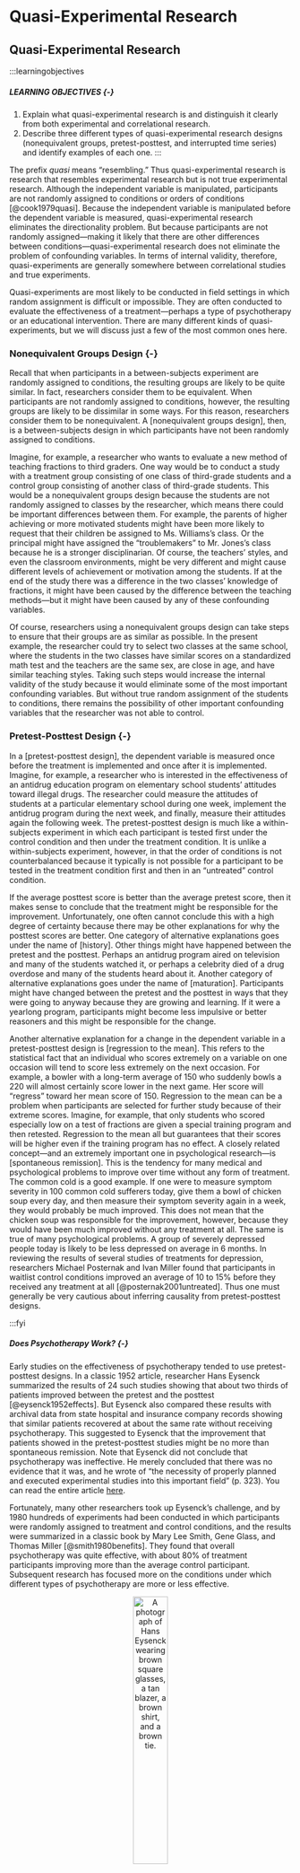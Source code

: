 # Quasi-Experimental Research

## Quasi-Experimental Research

:::learningobjectives
##### LEARNING OBJECTIVES {-}

1. Explain what quasi-experimental research is and distinguish it clearly from both experimental and correlational research.
2. Describe three different types of quasi-experimental research designs (nonequivalent groups, pretest-posttest, and interrupted time series) and identify examples of each one.
:::

The prefix *quasi* means “resembling.” Thus quasi-experimental research is research that resembles experimental research but is not true experimental research. Although the independent variable is manipulated, participants are not randomly assigned to conditions or orders of conditions [@cook1979quasi]. Because the independent variable is manipulated before the dependent variable is measured, quasi-experimental research eliminates the directionality problem. But because participants are not randomly assigned—making it likely that there are other differences between conditions—quasi-experimental research does not eliminate the problem of confounding variables. In terms of internal validity, therefore, quasi-experiments are generally somewhere between correlational studies and true experiments.

Quasi-experiments are most likely to be conducted in field settings in which random assignment is difficult or impossible. They are often conducted to evaluate the effectiveness of a treatment—perhaps a type of psychotherapy or an educational intervention. There are many different kinds of quasi-experiments, but we will discuss just a few of the most common ones here.

### Nonequivalent Groups Design {-}

Recall that when participants in a between-subjects experiment are randomly assigned to conditions, the resulting groups are likely to be quite similar. In fact, researchers consider them to be equivalent. When participants are not randomly assigned to conditions, however, the resulting groups are likely to be dissimilar in some ways. For this reason, researchers consider them to be nonequivalent. A [nonequivalent groups design], then, is a between-subjects design in which participants have not been randomly assigned to conditions.

Imagine, for example, a researcher who wants to evaluate a new method of teaching fractions to third graders. One way would be to conduct a study with a treatment group consisting of one class of third-grade students and a control group consisting of another class of third-grade students. This would be a nonequivalent groups design because the students are not randomly assigned to classes by the researcher, which means there could be important differences between them. For example, the parents of higher achieving or more motivated students might have been more likely to request that their children be assigned to Ms. Williams’s class. Or the principal might have assigned the “troublemakers” to Mr. Jones’s class because he is a stronger disciplinarian. Of course, the teachers’ styles, and even the classroom environments, might be very different and might cause different levels of achievement or motivation among the students. If at the end of the study there was a difference in the two classes’ knowledge of fractions, it might have been caused by the difference between the teaching methods—but it might have been caused by any of these confounding variables.

Of course, researchers using a nonequivalent groups design can take steps to ensure that their groups are as similar as possible. In the present example, the researcher could try to select two classes at the same school, where the students in the two classes have similar scores on a standardized math test and the teachers are the same sex, are close in age, and have similar teaching styles. Taking such steps would increase the internal validity of the study because it would eliminate some of the most important confounding variables. But without true random assignment of the students to conditions, there remains the possibility of other important confounding variables that the researcher was not able to control.

### Pretest-Posttest Design {-}

In a [pretest-posttest design], the dependent variable is measured once before the treatment is implemented and once after it is implemented. Imagine, for example, a researcher who is interested in the effectiveness of an antidrug education program on elementary school students’ attitudes toward illegal drugs. The researcher could measure the attitudes of students at a particular elementary school during one week, implement the antidrug program during the next week, and finally, measure their attitudes again the following week. The pretest-posttest design is much like a within-subjects experiment in which each participant is tested first under the control condition and then under the treatment condition. It is unlike a within-subjects experiment, however, in that the order of conditions is not counterbalanced because it typically is not possible for a participant to be tested in the treatment condition first and then in an “untreated” control condition.

If the average posttest score is better than the average pretest score, then it makes sense to conclude that the treatment might be responsible for the improvement. Unfortunately, one often cannot conclude this with a high degree of certainty because there may be other explanations for why the posttest scores are better. One category of alternative explanations goes under the name of [history]. Other things might have happened between the pretest and the posttest. Perhaps an antidrug program aired on television and many of the students watched it, or perhaps a celebrity died of a drug overdose and many of the students heard about it. Another category of alternative explanations goes under the name of [maturation]. Participants might have changed between the pretest and the posttest in ways that they were going to anyway because they are growing and learning. If it were a yearlong program, participants might become less impulsive or better reasoners and this might be responsible for the change.

Another alternative explanation for a change in the dependent variable in a pretest-posttest design is [regression to the mean]. This refers to the statistical fact that an individual who scores extremely on a variable on one occasion will tend to score less extremely on the next occasion. For example, a bowler with a long-term average of 150 who suddenly bowls a 220 will almost certainly score lower in the next game. Her score will “regress” toward her mean score of 150. Regression to the mean can be a problem when participants are selected for further study because of their extreme scores. Imagine, for example, that only students who scored especially low on a test of fractions are given a special training program and then retested. Regression to the mean all but guarantees that their scores will be higher even if the training program has no effect. A closely related concept—and an extremely important one in psychological research—is [spontaneous remission]. This is the tendency for many medical and psychological problems to improve over time without any form of treatment. The common cold is a good example. If one were to measure symptom severity in 100 common cold sufferers today, give them a bowl of chicken soup every day, and then measure their symptom severity again in a week, they would probably be much improved. This does not mean that the chicken soup was responsible for the improvement, however, because they would have been much improved without any treatment at all. The same is true of many psychological problems. A group of severely depressed people today is likely to be less depressed on average in 6 months. In reviewing the results of several studies of treatments for depression, researchers Michael Posternak and Ivan Miller found that participants in waitlist control conditions improved an average of 10 to 15% before they received any treatment at all [@posternak2001untreated]. Thus one must generally be very cautious about inferring causality from pretest-posttest designs.

:::fyi
##### Does Psychotherapy Work? {-}

Early studies on the effectiveness of psychotherapy tended to use pretest-posttest designs. In a classic 1952 article, researcher Hans Eysenck summarized the results of 24 such studies showing that about two thirds of patients improved between the pretest and the posttest [@eysenck1952effects]. But Eysenck also compared these results with archival data from state hospital and insurance company records showing that similar patients recovered at about the same rate without receiving psychotherapy. This suggested to Eysenck that the improvement that patients showed in the pretest-posttest studies might be no more than spontaneous remission. Note that Eysenck did not conclude that psychotherapy was ineffective. He merely concluded that there was no evidence that it was, and he wrote of “the necessity of properly planned and executed experimental studies into this important field” (p. 323). You can read the entire article [here](http://psychclassics.yorku.ca/Eysenck/psychotherapy.htm).

Fortunately, many other researchers took up Eysenck’s challenge, and by 1980 hundreds of experiments had been conducted in which participants were randomly assigned to treatment and control conditions, and the results were summarized in a classic book by Mary Lee Smith, Gene Glass, and Thomas Miller [@smith1980benefits]. They found that overall psychotherapy was quite effective, with about 80% of treatment participants improving more than the average control participant. Subsequent research has focused more on the conditions under which different types of psychotherapy are more or less effective.

<div class="figure" style="text-align: center">
<img src="images/nonexperiments/eysenck.jpg" alt="A photograph of Hans Eysenck wearing brown square glasses, a tan blazer, a brown shirt, and a brown tie." width="35%" />
<p class="caption">(\#fig:eysenck)In a classic 1952 article, researcher Hans Eysenck pointed out the shortcomings of the simple pretest-posttest design for evaluating the effectiveness of psychotherapy. *Source: Sirswindon on Wikimedia Commons.*</p>
</div>
:::

### Interrupted Time Series Design {-}

A variant of the pretest-posttest design is the [interrupted time-series design]. A time series is a set of measurements taken at intervals over a period of time. For example, a manufacturing company might measure its workers’ productivity each week for a year. In an interrupted time series-design, a time series like this is “interrupted” by a treatment. In one classic example, the treatment was the reduction of the work shifts in a factory from 10 hours to 8 hours [@cook1979quasi]. Because productivity increased rather quickly after the shortening of the work shifts, and because it remained elevated for many months afterward, the researcher concluded that the shortening of the shifts caused the increase in productivity. Notice that the interrupted time-series design is like a pretest-posttest design in that it includes measurements of the dependent variable both before and after the treatment. It is unlike the pretest-posttest design, however, in that it includes multiple pretest and posttest measurements.

Figure \@ref(fig:timeseries) shows data from a hypothetical interrupted time-series study. The dependent variable is the number of student absences per week in a research methods course. The treatment is that the instructor begins publicly taking attendance each day so that students know that the instructor is aware of who is present and who is absent. The top panel of Figure \@ref(fig:timeseries) shows how the data might look if this treatment worked. There is a consistently high number of absences before the treatment, and there is an immediate and sustained drop in absences after the treatment. The bottom panel of Figure \@ref(fig:timeseries) shows how the data might look if this treatment did not work. On average, the number of absences after the treatment is about the same as the number before. This figure also illustrates an advantage of the interrupted time-series design over a simpler pretest-posttest design. If there had been only one measurement of absences before the treatment at Week 7 and one afterward at Week 8, then it would have looked as though the treatment were responsible for the reduction. The multiple measurements both before and after the treatment suggest that the reduction between Weeks 7 and 8 is nothing more than normal week-to-week variation.

<div class="figure" style="text-align: center">
<img src="07-quasi-experiments_files/figure-html/timeseries-1.png" alt="Two line graphs. The x-axes on both are labeled Week and range from 0 to 14. The y-axes on both are labeled Absences and range from 0 to 8. Between weeks 7 and 8 a vertical dotted line indicates when a treatment was introduced. Both graphs show generally high levels of absences from weeks 1 through 7 (before the treatment) and only 2 absences in week 8 (the first observation after the treatment). The top graph shows the absence level staying low from weeks 9 to 14. The bottom graph shows the absence level for weeks 9 to 15 bouncing around at the same high levels as before the treatment." width="60%" /><img src="07-quasi-experiments_files/figure-html/timeseries-2.png" alt="Two line graphs. The x-axes on both are labeled Week and range from 0 to 14. The y-axes on both are labeled Absences and range from 0 to 8. Between weeks 7 and 8 a vertical dotted line indicates when a treatment was introduced. Both graphs show generally high levels of absences from weeks 1 through 7 (before the treatment) and only 2 absences in week 8 (the first observation after the treatment). The top graph shows the absence level staying low from weeks 9 to 14. The bottom graph shows the absence level for weeks 9 to 15 bouncing around at the same high levels as before the treatment." width="60%" />
<p class="caption">(\#fig:timeseries)Hypothetical interrupted time-series design. The top panel shows data that suggest that the treatment caused a reduction in absences. The bottom panel shows data that suggest that it did not.</p>
</div>

### Combination Designs {-}

A type of quasi-experimental design that is generally better than either the nonequivalent groups design or the pretest-posttest design is one that combines elements of both. There is a treatment group that is given a pretest, receives a treatment, and then is given a posttest. But at the same time there is a control group that is given a pretest, does *not* receive the treatment, and then is given a posttest. The question, then, is not simply whether participants who receive the treatment improve but whether they improve *more* than participants who do not receive the treatment.

Imagine, for example, that students in one school are given a pretest on their attitudes toward drugs, then are exposed to an antidrug program, and finally are given a posttest. Students in a similar school are given the pretest, not exposed to an antidrug program, and finally are given a posttest. Again, if students in the treatment condition become more negative toward drugs, this could be an effect of the treatment, but it could also be a matter of history or maturation. If it really is an effect of the treatment, then students in the treatment condition should become more negative than students in the control condition. But if it is a matter of history (e.g., news of a celebrity drug overdose) or maturation (e.g., improved reasoning), then students in the two conditions would be likely to show similar amounts of change. This type of design does not completely eliminate the possibility of confounding variables, however. Something could occur at one of the schools but not the other (e.g., a student drug overdose), so students at the first school would be affected by it while students at the other school would not.

Finally, if participants in this kind of design are randomly assigned to conditions, it becomes a true experiment rather than a quasi experiment. In fact, it is the kind of experiment that Eysenck called for—and that has now been conducted many times—to demonstrate the effectiveness of psychotherapy.

:::takeaways
##### KEY TAKEAWAYS {-}
- Quasi-experimental research involves the manipulation of an independent variable without the random assignment of participants to conditions or orders of conditions. Among the important types are nonequivalent groups designs, pretest-posttest, and interrupted time-series designs.
- Quasi-experimental research eliminates the directionality problem because it involves the manipulation of the independent variable. It does not eliminate the problem of confounding variables, however, because it does not involve random assignment to conditions. For these reasons, quasi-experimental research is generally higher in internal validity than correlational studies but lower than true experiments.
:::

:::exercises
##### EXERCISES {-}
1. Practice: Imagine that two college professors decide to test the effect of giving daily quizzes on student performance in a statistics course. They decide that Professor A will give quizzes but Professor B will not. They will then compare the performance of students in their two sections on a common final exam. List five other variables that might differ between the two sections that could affect the results.
2. Discussion: Imagine that a group of obese children is recruited for a study in which their weight is measured, then they participate for 3 months in a program that encourages them to be more active, and finally their weight is measured again. Explain how each of the following might affect the results:
    a. regression to the mean
    b. spontaneous remission
    c. history
    d. maturation
:::

## Glossary

##### archival data {-}

Existing data that were collected or created for some other purpose. They can include school and hospital records, newspaper and magazine articles, Internet content, television shows, and many other things.

##### BRUSO {-}

A prescriptive model for writing good questionnaire items. They should be brief, relevant, unambiguous, specific, and objective.

##### closed-ended item {-}

A questionnaire item that asks a question and provides a set of response options for respondents to choose from.

##### coding {-}

An approach to measurement in naturalistic observation, in which target behaviors are specified ahead of time and observers watch for and record those specific behaviors.

##### content analysis {-}

A family of techniques for analyzing archival data that generally involves identifying specific words, phrases, ideas, or other content in the data and then counting or summarizing their occurrence in other quantitative ways.

##### correlational research {-}

Research in which two or more variables are measured and the statistical relationships among them are assessed. There is no manipulated independent variable and usually very little attempt to control extraneous variables.

##### history {-}

Refers collectively to extraneous events that can occur between a pretest and posttest or between the first and last measurements in a time series. It can provide alternative explanations for an observed change in the dependent variable.

##### interrupted time-series design {-}

A research design in which a series of measurements of the dependent variable are taken both before and after a treatment.

##### item-order effect {-}

The effect of responding to one survey item on responses to a later survey item.

##### maturation {-}

Refers collectively to extraneous developmental changes in participants that can occur between a pretest and posttest or between the first and last measurements in a time series. It can provide an alternative explanation for an observed change in the dependent variable.

##### naturalistic observation {-}

An approach to data collection in which the behavior of interest is observed in the environment in which it typically occurs.

##### nonequivalent groups design {-}

A between-subjects research design in which participants are not randomly assigned to conditions, usually because participants are in preexisting groups (e.g., students at different schools).

##### nonexperimental research {-}

Research that lacks the manipulation of an independent variable or the random assignment of participants to conditions or orders of conditions.

##### open-ended item {-}

A questionnaire item that asks a question and allows respondents to respond in whatever way they want.

##### pretest-posttest design {-}

A research design in which the dependent variable is measured (the pretest), a treatment is given, and the dependent variable is measured again (the posttest) to see if there is a change in the dependent variable from pretest to posttest.

##### quasi-experimental research {-}

Research that involves the manipulation of an independent variable but lacks the random assignment of participants to conditions or orders of conditions. It is generally used in field settings to test the effectiveness of a treatment.

##### rating scale {-}

An ordered set of response options to a closed-ended questionnaire item.

##### respondent {-}

A term often used to refer to a participant in survey research.

##### regression to the mean {-}

The statistical fact that an individual who scores extremely on one occasion will tend to score less extremely on the next occasion.

##### single-variable research {-}

Research that focuses on a single variable rather than on a statistical relationship between variables.

##### spontaneous remission {-}

Improvement in a psychological or medical problem over time without any treatment.

##### survey research {-}

A quantitative research approach that uses self-report measures and large, carefully selected samples.
